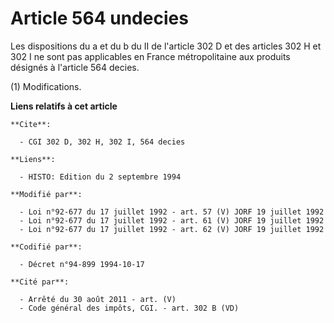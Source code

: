 # Article 564 undecies

Les dispositions du a et du b du II de l'article 302 D et des articles 302 H et 302 I ne sont pas applicables en France
métropolitaine aux produits désignés à l'article 564 decies.

(1) Modifications.

**Liens relatifs à cet article**

	**Cite**:

	  - CGI 302 D, 302 H, 302 I, 564 decies

	**Liens**:

	  - HISTO: Edition du 2 septembre 1994

	**Modifié par**:

	  - Loi n°92-677 du 17 juillet 1992 - art. 57 (V) JORF 19 juillet 1992
	  - Loi n°92-677 du 17 juillet 1992 - art. 61 (V) JORF 19 juillet 1992
	  - Loi n°92-677 du 17 juillet 1992 - art. 62 (V) JORF 19 juillet 1992

	**Codifié par**:

	  - Décret n°94-899 1994-10-17

	**Cité par**:

	  - Arrêté du 30 août 2011 - art. (V)
	  - Code général des impôts, CGI. - art. 302 B (VD)
